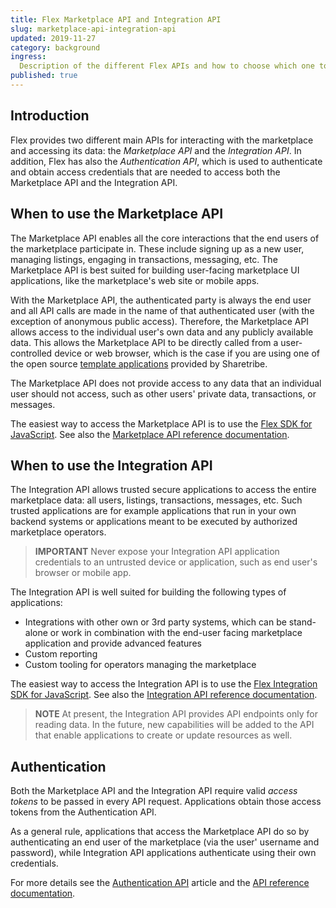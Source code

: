 ```yaml
---
title: Flex Marketplace API and Integration API
slug: marketplace-api-integration-api
updated: 2019-11-27
category: background
ingress:
  Description of the different Flex APIs and how to choose which one to use
published: true
---
```


## Introduction

Flex provides two different main APIs for interacting with the marketplace and
accessing its data: the *Marketplace API* and the *Integration API*. In
addition, Flex has also the *Authentication API*, which is used to authenticate
and obtain access credentials that are needed to access both the Marketplace API
and the Integration API.

## When to use the Marketplace API

The Marketplace API enables all the core interactions that the end users of the
marketplace participate in. These include signing up as a new user, managing
listings, engaging in transactions, messaging, etc. The Marketplace API is best
suited for building user-facing marketplace UI applications, like the
marketplace's web site or mobile apps.

With the Marketplace API, the authenticated party is always the end user and all
API calls are made in the name of that authenticated user (with the exception of
anonymous public access). Therefore, the Marketplace API allows access to the
individual user's own data and any publicly available data. This allows the
Marketplace API to be directly called from a user-controlled device or web
browser, which is the case if you are using one of the open source [template
applications](/background/concepts/#flex-templates-for-web-ftw) provided by
Sharetribe.

The Marketplace API does not provide access to any data that an individual user
should not access, such as other users' private data, transactions, or messages.

The easiest way to access the Marketplace API is to use the [Flex SDK for
JavaScript](/references/js-sdk/#flex-sdk-for-javascript). See also the
[Marketplace API reference
documentation](https://www.sharetribe.com/api-reference/marketplace.html).

## When to use the Integration API

The Integration API allows trusted secure applications to access the entire
marketplace data: all users, listings, transactions, messages, etc. Such trusted
applications are for example applications that run in your own backend systems
or applications meant to be executed by authorized marketplace operators.

> **IMPORTANT** Never expose your Integration API application credentials to an
> untrusted device or application, such as end user's browser or mobile app.

The Integration API is well suited for building the following types of
applications:

* Integrations with other own or 3rd party systems, which can be stand-alone or
  work in combination with the end-user facing marketplace application and
  provide advanced features
* Custom reporting
* Custom tooling for operators managing the marketplace

The easiest way to access the Integration API is to use the [Flex Integration
SDK for JavaScript](/references/js-sdk/#flex-integration-sdk-for-javascript).
See also the [Integration API reference
documentation](https://www.sharetribe.com/api-reference/integration.html).

> **NOTE** At present, the Integration API provides API endpoints only for
> reading data. In the future, new capabilities will be added to the API that
> enable applications to create or update resources as well.

## Authentication

Both the Marketplace API and the Integration API require valid *access tokens*
to be passed in every API request. Applications obtain those access tokens from
the Authentication API.

As a general rule, applications that access the Marketplace API do so by
authenticating an end user of the marketplace (via the user' username and
password), while Integration API applications authenticate using their own
credentials.

For more details see the [Authentication API](/background/authentication-api/)
article and the [API reference
documentation](https://www.sharetribe.com/api-reference/authentication.html).
